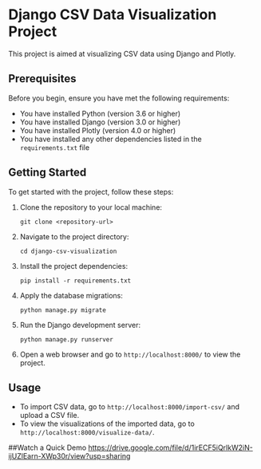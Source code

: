 # Django CSV Data Visualization Project

This project is aimed at visualizing CSV data using Django and Plotly.

## Prerequisites

Before you begin, ensure you have met the following requirements:
- You have installed Python (version 3.6 or higher)
- You have installed Django (version 3.0 or higher)
- You have installed Plotly (version 4.0 or higher)
- You have installed any other dependencies listed in the `requirements.txt` file

## Getting Started

To get started with the project, follow these steps:

1. Clone the repository to your local machine:
    ```
    git clone <repository-url>
    ```

2. Navigate to the project directory:
    ```
    cd django-csv-visualization
    ```

3. Install the project dependencies:
    ```
    pip install -r requirements.txt
    ```

4. Apply the database migrations:
    ```
    python manage.py migrate
    ```

5. Run the Django development server:
    ```
    python manage.py runserver
    ```

6. Open a web browser and go to `http://localhost:8000/` to view the project.

## Usage

- To import CSV data, go to `http://localhost:8000/import-csv/` and upload a CSV file.
- To view the visualizations of the imported data, go to `http://localhost:8000/visualize-data/`.

##Watch a Quick Demo
https://drive.google.com/file/d/1irECF5iQrlkW2iN-ijUZlEarn-XWp30r/view?usp=sharing
